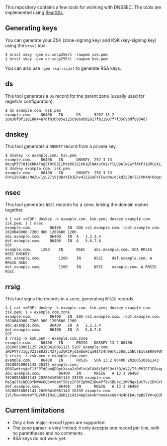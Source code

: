 This repository contains a few tools for working with DNSSEC. The
tools are implemented using [BearSSL].

## Generating keys

You can generate your ZSK (zone-signing key) and KSK (key-signing
key) using the `brssl` tool:

```
$ brssl skey -gen ec:secp256r1 -rawpem zsk.pem
$ brssl skey -gen ec:secp256r1 -rawpem ksk.pem
```

You can also use `-gen rsa[:size]` to generate RSA keys.

## ds

This tool generates a `DS` record for the parent zone (usually used
for registrar configuration).

```
$ ds example.com. ksk.pem
example.com.    86400   IN      DS      5207 13 2 10a30f9f11818844a7df830b85e125c9868bd2917fb21907f7f3569bdf8934d7
```

## dnskey

This tool generates a `DNSKEY` record from a private key.

```
$ dnskey -k example.com. ksk.pem
example.com.    86400   IN      DNSKEY  257 3 13 0KcqMTP78j9XbR4FoglT9t03IIMtsRO321K01QlNAXuYmI/YlLU9elwEwYfAtPJ1GMCpXiJWrCd2Di1nATypCA==
$ dnskey example.com. zsk.pem
example.com.    86400   IN      DNSKEY  256 3 13 FH+S2VOGBc7NAZU/1yL271VjUDzYEh3Ehv4Ii2GoFVTFwcHA/o3kdZS5N+l2CVK4N+6bqsiHwcqtmydSMVcziQ==
```

## nsec

This tool generates `NSEC` records for a zone, linking the domain names together.

```
$ { cat <<EOF; dnskey -k example.com. ksk.pem; dnskey example.com. zsk.pem; } | nsec
example.com.		86400	IN	SOA	ns1.example.com. root.example.com. 2020040900 7200 900 1209600 1200
abc.example.com.	86400	IN	A	1.2.3.4
def.example.com.	86400	IN	A	5.6.7.8
EOF
example.com.    1200    IN      NSEC    abc.example.com. SOA RRSIG NSEC DNSKEY
abc.example.com.        1200    IN      NSEC    def.example.com. A RRSIG NSEC
def.example.com.        1200    IN      NSEC    example.com. A RRSIG NSEC
```

## rrsig

This tool signs the records in a zone, generating `RRSIG` records.

```
$ { cat <<EOF; dnskey -k example.com. ksk.pem; dnskey example.com. zsk.pem; } > example.com.zone
example.com.		86400	IN	SOA	ns1.example.com. root.example.com. 2020040900 7200 900 1209600 1200
abc.example.com.	86400	IN	A	1.2.3.4
def.example.com.	86400	IN	A	5.6.7.8
EOF
$ rrsig -k ksk.pem < example.com.zone
example.com.    86400   IN      RRSIG   DNSKEY 13 2 86400 20200510061125 20200410061125 5207 example.com. aM2PVY7JIgyVZIzE8J2c427ju3VRCPjdIeDwkCqa9ITI4n9WrCL50dLL5NC7E1vSERA6FUNybV0skjXoX6mLbA==
$ rrsig -z zsk.pem < example.com.zone
example.com.    86400   IN      RRSIG   SOA 13 2 86400 20200510061143 20200410061143 28335 example.com. QR8IwdtcyApF13FP7dOpoQDOpcXasa2zBdlvLWl8X6j5d3COv13B/mV2/T5uPMIEFJEBvapIHsk0XUuHPzbe3g==
abc.example.com.        86400   IN      RRSIG   A 13 3 86400 20200510061143 20200410061143 28335 example.com. MaSqG7b1NBDDfNWWXHQ6mVdamT50jzIF8YZpbWZ38w4PfIvSBLrx1zW7NgxiUcTv/2DhGrhFfuZENF8Y07eNPw==
def.example.com.        86400   IN      RRSIG   A 13 3 86400 20200510061143 20200410061143 28335 example.com. Izl/hwxnmwtmYTDVXMJIhsCLQGM2Icdz54Ap5akxHrhooAsxG8rHz4HikAureBSTVm+gO3hZ2+Cx2w7sIBr4Og==
```

## Current limitations

- Only a few major record types are supported.
- The zone parser is very limited; it only accepts one record per line, with no parentheses and no comments.
- RSA keys do not work yet.

[BearSSL]: https://bearssl.org
